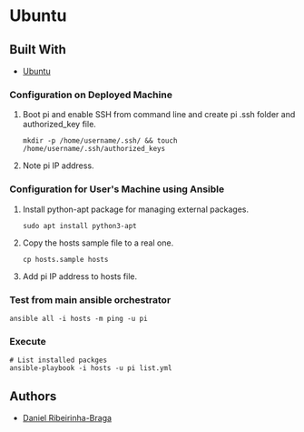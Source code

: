 # Ubuntu

## Built With

* [Ubuntu](https://ubuntu.com/)

### Configuration on Deployed Machine

1. Boot pi and enable SSH from command line and create pi .ssh folder and authorized_key file.

    ```shell
    mkdir -p /home/username/.ssh/ && touch /home/username/.ssh/authorized_keys
    ```

2. Note pi IP address.

### Configuration for User's Machine using Ansible

1. Install python-apt package for managing external packages.

    ```shell
    sudo apt install python3-apt
    ```

2. Copy the hosts sample file to a real one.

    ```shell
    cp hosts.sample hosts
    ```

3. Add pi IP address to hosts file.

### Test from main ansible orchestrator

  ```shell
  ansible all -i hosts -m ping -u pi
  ```

### Execute

  ```shell
  # List installed packges
  ansible-playbook -i hosts -u pi list.yml
  ```

## Authors

* [Daniel Ribeirinha-Braga](https://github.com/DBragz)
